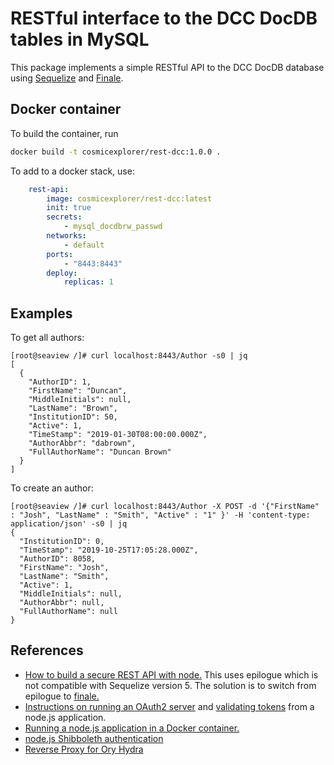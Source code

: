 # RESTful interface to the DCC DocDB tables in MySQL

This package implements a simple RESTful API to the DCC DocDB database using 
[Sequelize](https://sequelize.readthedocs.io/en/v3/) and
[Finale](https://github.com/tommybananas/finale).

## Docker container

To build the container, run
```sh
docker build -t cosmicexplorer/rest-dcc:1.0.0 .
````

To add to a docker stack, use:
```yml
    rest-api:
        image: cosmicexplorer/rest-dcc:latest
        init: true
        secrets:
            - mysql_docdbrw_passwd
        networks:
            - default
        ports:
            - "8443:8443"
        deploy:
            replicas: 1
```

## Examples

To get all authors:
```
[root@seaview /]# curl localhost:8443/Author -s0 | jq
[
  {
    "AuthorID": 1,
    "FirstName": "Duncan",
    "MiddleInitials": null,
    "LastName": "Brown",
    "InstitutionID": 50,
    "Active": 1,
    "TimeStamp": "2019-01-30T08:00:00.000Z",
    "AuthorAbbr": "dabrown",
    "FullAuthorName": "Duncan Brown"
  }
]
```

To create an author:
```
[root@seaview /]# curl localhost:8443/Author -X POST -d '{"FirstName" : "Josh", "LastName" : "Smith", "Active" : "1" }' -H 'content-type: application/json' -s0 | jq
{
  "InstitutionID": 0,
  "TimeStamp": "2019-10-25T17:05:28.000Z",
  "AuthorID": 8058,
  "FirstName": "Josh",
  "LastName": "Smith",
  "Active": 1,
  "MiddleInitials": null,
  "AuthorAbbr": null,
  "FullAuthorName": null
}
```

## References

 - [How to build a secure REST API with node.](https://developer.okta.com/blog/2018/08/21/build-secure-rest-api-with-node) This uses epilogue which is not compatible with Sequelize version 5. The solution is to switch from epilogue to [finale.](https://github.com/tommybananas/finale)
 - [Instructions on running an OAuth2 server](https://www.ory.sh/run-oauth2-server-open-source-api-security/) and [validating tokens](https://www.ory.sh/docs/hydra/integration) from a node.js application.
 - [Running a node.js application in a Docker container.](https://nodejs.org/de/docs/guides/nodejs-docker-webapp/)
 - [node.js Shibboleth authentication](http://www.passportjs.org/packages/passport-uwshib/)
 - [Reverse Proxy for Ory Hydra](https://medium.com/@jose.t.weeks/ory-hydra-in-the-cloud-with-nginx-reverse-proxy-23002fb4a0e3)
